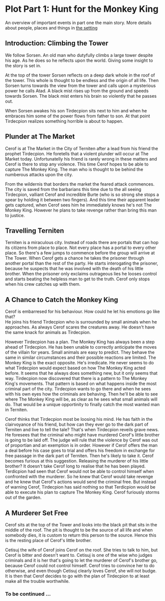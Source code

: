 Plot Part 1: Hunt for the Monkey King
=====================================

An overview of important events in part one the main story. More details about people, places and things in [the setting](../setting/index.md)


Introduction: Climbing the Tower
--------------------------------

We follow Sorsen. An old man who dutyfully climbs a large tower despite his age.
As he does so he reflects upon the world. Giving some insight to the story is set in.

At the top of the tower Sorsen reflects on a deep dark whole in the roof of the tower.
This whole is thought to be endless and the origin of all life.
Then Sorsen turns towards the view from the tower and calls upon a mysterious power he calls Atad.
A black mist rises up from the ground and speeds towards Sorsen.
The black mist enters his brain so violently that he passes out.

When Sorsen awakes his son Tirdecpion sits next to him and when he embraces him some of the power flows from father to son.
At that point Tirdecpion realizes something horrible is about to happen.


Plunder at The Market
---------------------

Cerof is at The Market in the City of Terniten after a lead from his friend the prophet Tirdecpion.
He foretells that a violent plunder will occur at The Market today.
Unfortunatelly his friend is rarely wrong in these matters and Cerof is there to stop any violence.
This time Cerof hopes to be able to capture The Monkey King.
The man who is thought to be behind the numberous attacks upon the city.

From the wildernis that borders the market the feared attack commences.
The city is saved from the barbarians this time due to the all seeing Tirdecpion, valliant Cerof and incredible Burte
(who is so strong she stops a spear by holding it between two fingers).
And this time their apparent leader gets captured, when Cerof sees him he immediately knows he's not The Monkey King.
However he plans to take revenge rather than bring this man to justice.


Travelling Terniten
-------------------

Terniten is a miraculous city. Instead of roads there are portals that can hop its citizens from place to place.
Not every place has a portal to every other place. So there's a few jumps to commence before the group will arrive at The Tower.
When Cerof gets a chance he takes the prisoner through another portal than the rest of the party.
He starts interogating the prisoner, because he suspects that he was involved with the death of his little brother.
When the prisoner only exclaims outrageous lies he looses control and starts beating the helpless man to get to the truth.
Cerof only stops when his crew catches up with them.


A Chance to Catch the Monkey King
---------------------------------

Cerof is embarresed for his behaviour. How could he let his emotions go like that?  
He joins his friend Tirdecpion who is surrounded by small animals when he approaches.
As always Cerof scares the creatures away. He doesn't have the same knack for animals as Tirdecpion.

However Tirdecpion has a plan.
The Monkey King has always been a step ahead of Tirdecpion. He has been unable to correctly anticipate the moves of the villain for years.
Small animals are easy to predict. They behave the same in similar circumstances and their possible reactions are limited.
The Monkey King is the exact opposite. He's irredicate.
He never seems to do what Tirdecpion would expect based on how The Monkey King acted before.
It seems that he always does something new, but it only seems that way.
Tirdecpion now discovered that there is a pattern to The Monkey King's movements.
That pattern is based on what happens inside the most criminal part of the city.
Tirdecpion wants to go there and when he sees with his own eyes how the criminals are behaving.
Then he'll be able to see where The Monkey King will be, as clear as he sees what small animals will do.
That would be a unique opportinity to finally catch the most wanted man in Terniten.

Cerof thinks that Tirdecpion most be loosing his mind.
He has faith in the clairvoyance of his friend, but how can they ever go to the dark part of Terniten and live to tell the tale?
That's when Tirdecpion reveils grave news. He foresees that the criminal who might have murdered Cerof's little brother is going to be laid off.
The judge will rule that the violence by Cerof was out of proportian and an exemption is in order.
However if Cerof offers the man a deal before his case goes to trial and offers his freedom in exchange for free passage in the dark part of Terniten.
Then he's likely to take it.
Cerof becomes furious at this suggestion. Releasing the murderer of his little brother?
It doesn't take Cerof long to realise that he has been played.
Terdicpion had seen that Cerof would not be able to control himself when confronted with the murderer.
So he knew that Cerof would take revenge and he knew that Cerof's actions would send the criminal free. 
But instead of warning Cerof, Tirdecpion has said nothing so that Terdicpion would be able to execute his plan to capture The Monkey King.
Cerof furiously storms out of the garden.


A Murderer Set Free
-------------------

Cerof sits at the top of the Tower and looks into the black pit that sits in the middle of the roof.
The pit is thought to be the source of all life and when somebody dies,
it is custom to return this person to the source.
Hence this is the resting place of Cerof's little brother.

Cetisuj the wife of Cerof joins Cerof on the roof. She tries to talk to him, but Cerof is bitter and doesn't want to.
Cetisuj is one of the wise who judges criminals and it is her that's going to let the murderer of Cerof's brother go,
because Cerof could not control himself.
Cerof tries to convince her to do otherwise, and even though Cetisuj clearly loves Cerof, she will not budge.
It is then that Cerof decides to go with the plan of Tirdecpion to at least make all the trouble worthwhile.


### To be continued ...
